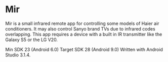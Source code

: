 # Mir

Mir is a small infrared remote app for controlling some models of Haier air conditioners. It may also control Sanyo brand TVs due to infrared codes overlapping. This app requires a device with a built in IR transmitter like the Galaxy S5 or the LG V20.

Min SDK 23 (Android 6.0) Target SDK 28 (Android 9.0)
Written with Android Studio 3.1.4.
